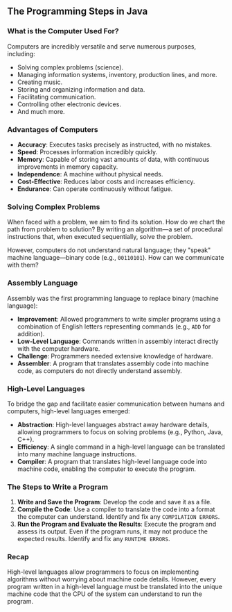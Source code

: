 ## The Programming Steps in Java

### What is the Computer Used For?

Computers are incredibly versatile and serve numerous purposes, including:
- Solving complex problems (science).
- Managing information systems, inventory, production lines, and more.
- Creating music.
- Storing and organizing information and data.
- Facilitating communication.
- Controlling other electronic devices.
- And much more.

### Advantages of Computers

- **Accuracy**: Executes tasks precisely as instructed, with no mistakes.
- **Speed**: Processes information incredibly quickly.
- **Memory**: Capable of storing vast amounts of data, with continuous improvements in memory capacity.
- **Independence**: A machine without physical needs.
- **Cost-Effective**: Reduces labor costs and increases efficiency.
- **Endurance**: Can operate continuously without fatigue.

### Solving Complex Problems

When faced with a problem, we aim to find its solution. How do we chart the path from problem to solution? By writing an algorithm—a set of procedural instructions that, when executed sequentially, solve the problem.

However, computers do not understand natural language; they "speak" machine language—binary code (e.g., `00110101`). How can we communicate with them?

### Assembly Language

Assembly was the first programming language to replace binary (machine language):
- **Improvement**: Allowed programmers to write simpler programs using a combination of English letters representing commands (e.g., `ADD` for addition).
- **Low-Level Language**: Commands written in assembly interact directly with the computer hardware.
- **Challenge**: Programmers needed extensive knowledge of hardware.
- **Assembler**: A program that translates assembly code into machine code, as computers do not directly understand assembly.

### High-Level Languages

To bridge the gap and facilitate easier communication between humans and computers, high-level languages emerged:
- **Abstraction**: High-level languages abstract away hardware details, allowing programmers to focus on solving problems (e.g., Python, Java, C++).
- **Efficiency**: A single command in a high-level language can be translated into many machine language instructions.
- **Compiler**: A program that translates high-level language code into machine code, enabling the computer to execute the program.

### The Steps to Write a Program

1. **Write and Save the Program**: Develop the code and save it as a file.
2. **Compile the Code**: Use a compiler to translate the code into a format the computer can understand. Identify and fix any `COMPILATION ERRORS`.
3. **Run the Program and Evaluate the Results**: Execute the program and assess its output. Even if the program runs, it may not produce the expected results. Identify and fix any `RUNTIME ERRORS`.

### Recap

High-level languages allow programmers to focus on implementing algorithms without worrying about machine code details. However, every program written in a high-level language must be translated into the unique machine code that the CPU of the system can understand to run the program.
